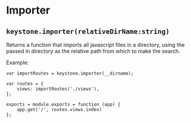 # Importer

## `keystone.importer(relativeDirName:string)`

Returns a function that imports all javascript files in a directory, using the passed in directory as the relative path from which to make the search.

Example:

```JS
var importRoutes = keystone.importer(__dirname);

var routes = {
	views: importRoutes('./views'),
};

exports = module.exports = function (app) {
	app.get('/', routes.views.index)
};
```

